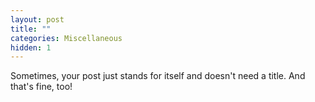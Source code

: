 ```yaml
---
layout: post
title: ""
categories: Miscellaneous
hidden: 1
---
```

Sometimes, your post just stands for itself and doesn't need a title. And that's fine, too!